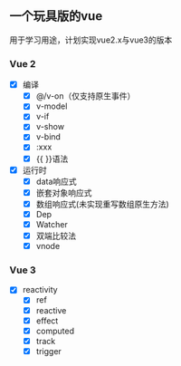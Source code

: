 ## 一个玩具版的vue

用于学习用途，计划实现vue2.x与vue3的版本

### Vue 2

- [x] 编译
    - [x] @/v-on（仅支持原生事件）
    - [x] v-model
    - [x] v-if
    - [x] v-show
    - [x] v-bind
    - [x] :xxx
    - [x] {{ }}语法
- [x] 运行时
    - [x] data响应式
    - [x] 嵌套对象响应式
    - [x] 数组响应式(未实现重写数组原生方法)
    - [x] Dep
    - [x] Watcher
    - [x] 双端比较法
    - [x] vnode
    
### Vue 3

- [x] reactivity
    - [x] ref
    - [x] reactive
    - [x] effect
    - [x] computed
    - [x] track
    - [x] trigger